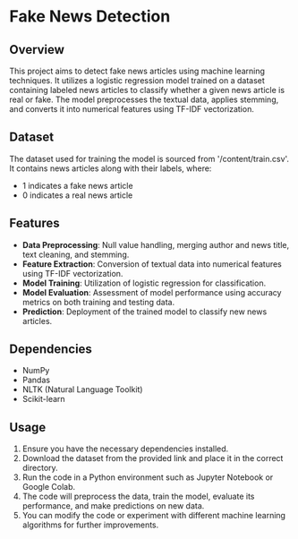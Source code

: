 # Fake News Detection

## Overview
This project aims to detect fake news articles using machine learning techniques. It utilizes a logistic regression model trained on a dataset containing labeled news articles to classify whether a given news article is real or fake. The model preprocesses the textual data, applies stemming, and converts it into numerical features using TF-IDF vectorization.

## Dataset
The dataset used for training the model is sourced from '/content/train.csv'. It contains news articles along with their labels, where:
- 1 indicates a fake news article
- 0 indicates a real news article

## Features
- **Data Preprocessing**: Null value handling, merging author and news title, text cleaning, and stemming.
- **Feature Extraction**: Conversion of textual data into numerical features using TF-IDF vectorization.
- **Model Training**: Utilization of logistic regression for classification.
- **Model Evaluation**: Assessment of model performance using accuracy metrics on both training and testing data.
- **Prediction**: Deployment of the trained model to classify new news articles.

## Dependencies
- NumPy
- Pandas
- NLTK (Natural Language Toolkit)
- Scikit-learn

## Usage
1. Ensure you have the necessary dependencies installed.
2. Download the dataset from the provided link and place it in the correct directory.
3. Run the code in a Python environment such as Jupyter Notebook or Google Colab.
4. The code will preprocess the data, train the model, evaluate its performance, and make predictions on new data.
5. You can modify the code or experiment with different machine learning algorithms for further improvements.
